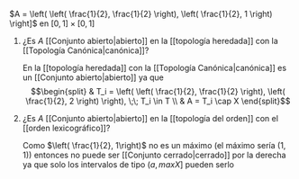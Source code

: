 
$A = \left( \left( \frac{1}{2}, \frac{1}{2} \right), \left( \frac{1}{2}, 1 \right)  \right]$ en $[0,1] \times [0,1]$

1. ¿Es $A$ [[Conjunto abierto|abierto]] en la [[topología heredada]] con la [[Topología Canónica|canónica]]?
	
	En la [[topología heredada]] con la [[Topología Canónica|canónica]] es un [[Conjunto abierto|abierto]] ya que 
	$$\begin{split}
& T_i = \left( \left( \frac{1}{2}, \frac{1}{2} \right), \left( \frac{1}{2}, 2 \right)  \right), \;\; T_i \in T \\
& A = T_i \cap X
\end{split}$$

2. ¿Es $A$ [[Conjunto abierto|abierto]] en la [[topología del orden]] con el [[orden lexicográfico]]?

	Como $\left( \frac{1}{2}, 1\right)$ no es un máximo (el máximo sería $\left( 1, 1\right)$) entonces no puede ser [[Conjunto cerrado|cerrado]] por la derecha ya que solo los intervalos de tipo $(a, max X]$ pueden serlo